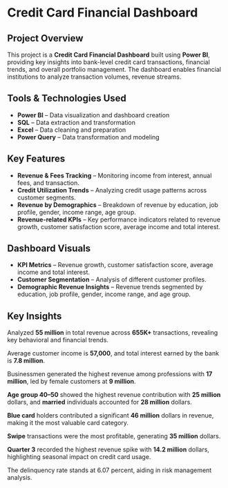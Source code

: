 # Credit Card Financial Dashboard

## Project Overview
This project is a **Credit Card Financial Dashboard** built using **Power BI**, providing key insights into bank-level credit card transactions, financial trends, and overall portfolio management. The dashboard enables financial institutions to analyze transaction volumes, revenue streams.

## Tools & Technologies Used
- **Power BI** – Data visualization and dashboard creation
- **SQL** – Data extraction and transformation
- **Excel** – Data cleaning and preparation
- **Power Query** – Data transformation and modeling

## Key Features
- **Revenue & Fees Tracking** – Monitoring income from interest, annual fees, and transaction.
- **Credit Utilization Trends** – Analyzing credit usage patterns across customer segments.
- **Revenue by Demographics** – Breakdown of revenue by education, job profile, gender, income range, age group.
- **Revenue-related KPIs** – Key performance indicators related to revenue growth, customer satisfaction score, average income and total interest.

## Dashboard Visuals
- **KPI Metrics** – Revenue growth, customer satisfaction score, average income and total interest.
- **Customer Segmentation** – Analysis of different customer profiles.
- **Demographic Revenue Insights** – Revenue trends segmented by education, job profile, gender, income range, and age group.

## Key Insights

Analyzed **55 million** in total revenue across **655K+** transactions, revealing key behavioral and financial trends.

Average customer income is **57,000**, and total interest earned by the bank is **7.8 million**.

Businessmen generated the highest revenue among professions with **17 million**, led by female customers at **9 million**.

**Age group 40–50** showed the highest revenue contribution with **25 million** dollars, and **married** individuals accounted for **28 million** dollars.

**Blue card** holders contributed a significant **46 million** dollars in revenue, making it the most valuable card category.

**Swipe** transactions were the most profitable, generating **35 million** dollars.

**Quarter 3** recorded the highest revenue spike with **14.2 million** dollars, highlighting seasonal impact on credit card usage.

The delinquency rate stands at 6.07 percent, aiding in risk management analysis.
